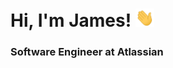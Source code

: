 <h1>Hi, I'm James!
    <img src="https://raw.githubusercontent.com/thejameskim/thejameskim/master/assets/wave.gif" width="30px">
</h1>
<h3>Software Engineer at Atlassian</h3>
